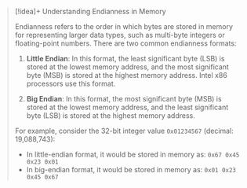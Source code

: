 > [!idea]+ Understanding Endianness in Memory
>
> Endianness refers to the order in which bytes are stored in memory for representing larger data types, such as multi-byte integers or floating-point numbers. There are two common endianness formats: 
>
> 1. **Little Endian**: In this format, the least significant byte (LSB) is stored at the lowest memory address, and the most significant byte (MSB) is stored at the highest memory address. Intel x86 processors use this format.
>
> 2. **Big Endian**: In this format, the most significant byte (MSB) is stored at the lowest memory address, and the least significant byte (LSB) is stored at the highest memory address.
> 
> For example, consider the 32-bit integer value `0x01234567` (decimal: 19,088,743):
>
> - In little-endian format, it would be stored in memory as: `0x67 0x45 0x23 0x01`
> - In big-endian format, it would be stored in memory as: `0x01 0x23 0x45 0x67`
>



